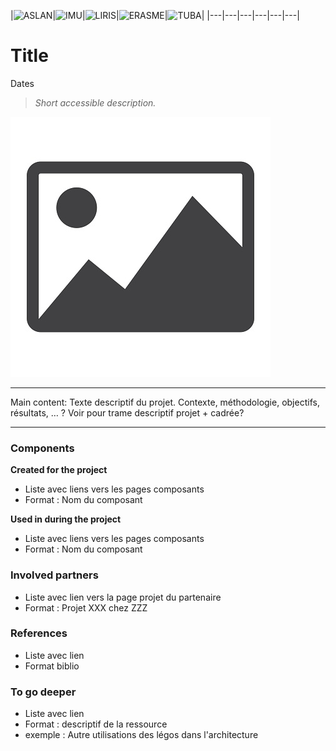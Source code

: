 |![ASLAN](/partners/Aslan100.png#center)|![IMU](/partners/LabexIMU_100.png#center)|![LIRIS](/partners/logo_liris_100.png#center)|![ERASME](/partners/Erasme_100.jpg#center)|![TUBA](/partners/Tuba_100.jpg#center)|
|---|---|---|---|---|---|

# Title
Dates

>*Short accessible description.*

![image_name](image.jpg)

***

Main content:
Texte descriptif du projet. Contexte, méthodologie, objectifs, résultats, …
? Voir pour trame descriptif projet + cadrée?

***

### Components 
**Created for the project**
- Liste avec liens vers les pages composants
- Format : Nom du composant

**Used in during the project**
- Liste avec liens vers les pages composants
- Format : Nom du composant

### Involved partners
- Liste avec lien vers  la page projet du partenaire
- Format : Projet XXX chez ZZZ
### References
- Liste avec lien
- Format biblio
### To go deeper 
- Liste avec lien
- Format : descriptif de la ressource
- exemple : Autre utilisations des légos dans l'architecture
